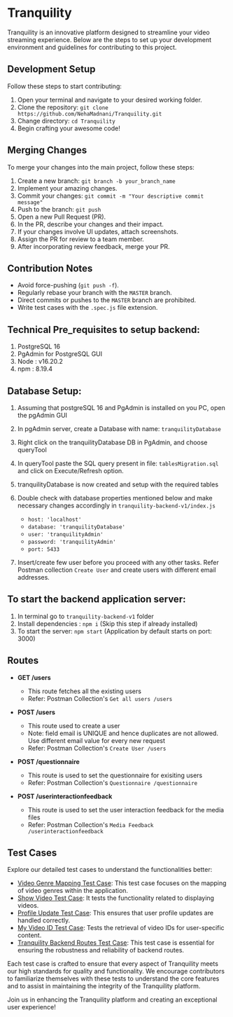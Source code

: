# Tranquility

Tranquility is an innovative platform designed to streamline your video streaming experience. Below are the steps to set up your development environment and guidelines for contributing to this project.

## Development Setup
Follow these steps to start contributing:

1. Open your terminal and navigate to your desired working folder.
2. Clone the repository: `git clone https://github.com/NehaMadnani/Tranquility.git`
3. Change directory: `cd Tranquility`
4. Begin crafting your awesome code!

## Merging Changes
To merge your changes into the main project, follow these steps:

1. Create a new branch: `git branch -b your_branch_name`
2. Implement your amazing changes.
3. Commit your changes: `git commit -m "Your descriptive commit message"`
4. Push to the branch: `git push`
5. Open a new Pull Request (PR).
6. In the PR, describe your changes and their impact.
7. If your changes involve UI updates, attach screenshots.
8. Assign the PR for review to a team member.
9. After incorporating review feedback, merge your PR.

## Contribution Notes
- Avoid force-pushing (`git push -f`).
- Regularly rebase your branch with the `MASTER` branch.
- Direct commits or pushes to the `MASTER` branch are prohibited.
- Write test cases with the `.spec.js` file extension.

## Technical Pre_requisites to setup backend:
1. PostgreSQL 16
2. PgAdmin for PostgreSQL GUI
3. Node : v16.20.2
4. npm : 8.19.4

## Database Setup:
1. Assuming that postgreSQL 16 and PgAdmin is installed on you PC, open the pgAdmin GUI
2. In pgAdmin server, create a Database with name: `tranquilityDatabase`
3. Right click on the tranquilityDatabase DB in PgAdmin, and choose queryTool
4. In queryTool paste the SQL query present in file: `tablesMigration.sql` and click on Execute/Refresh option.
5. tranquilityDatabase is now created and setup with the required tables
6. Double check with database properties mentioned below and make necessary changes accordingly in `tranquility-backend-v1/index.js`  
    - `host: 'localhost'`
    - `database: 'tranquilityDatabase'`
    - `user: 'tranquilityAdmin'`
    - `password: 'tranquilityAdmin'`
    - `port: 5433`
    
8. Insert/create few user before you proceed with any other tasks. Refer Postman collection `Create User` and create users with different email addresses.

## To start the backend application server:
1. In terminal go to `tranquility-backend-v1` folder 
2. Install dependencies : `npm i` (Skip this step if already installed)
3. To start the server: `npm start` (Application by default starts on port: 3000)

## Routes

- **GET  /users**
    - This route fetches all the existing users
    - Refer: Postman Collection's `Get all users /users`

- **POST  /users** 
    - This route used to create a user
    - Note: field email is UNIQUE and hence duplicates are not allowed. Use different email value for every new request
    - Refer: Postman Collection's `Create User /users`

- **POST  /questionnaire**
    - This route is used to set the questionnaire for exisiting users
    - Refer: Postman Collection's `Questionnaire /questionnaire`

- **POST  /userinteractionfeedback**
    - This route is used to set the user interaction feedback for the media files
    - Refer: Postman Collection's `Media Feedback /userinteractionfeedback`
    
## Test Cases
Explore our detailed test cases to understand the functionalities better:


- [Video Genre Mapping Test Case](https://github.com/NehaMadnani/Tranquility/blob/main/videoGenreMapping.spec.js): This test case focuses on the mapping of video genres within the application.
- [Show Video Test Case](https://github.com/NehaMadnani/Tranquility/blob/main/showVideo.spec.js): It tests the functionality related to displaying videos.
- [Profile Update Test Case](https://github.com/NehaMadnani/Tranquility/blob/main/profileUpdate.spec.js): This ensures that user profile updates are handled correctly.
- [My Video ID Test Case](https://github.com/NehaMadnani/Tranquility/blob/main/myvideoid.spec.js): Tests the retrieval of video IDs for user-specific content.
- [Tranquility Backend Routes Test Case](https://github.com/NehaMadnani/Tranquility/blob/main/tranquility-backend-v1/routes.test.js): This test case is essential for ensuring the robustness and reliability of backend routes.


Each test case is crafted to ensure that every aspect of Tranquility meets our high standards for quality and functionality. We encourage contributors to familiarize themselves with these tests to understand the core features and to assist in maintaining the integrity of the Tranquility platform.

Join us in enhancing the Tranquility platform and creating an exceptional user experience!
